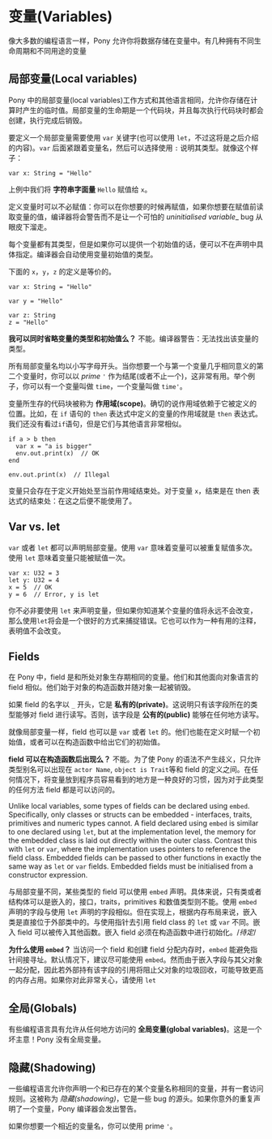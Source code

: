 # 变量(Variables)

像大多数的编程语言一样，Pony 允许你将数据存储在变量中。有几种拥有不同生命周期和不同用途的变量

## 局部变量(Local variables)

Pony 中的局部变量(local variables)工作方式和其他语言相同，允许你存储在计算时产生的临时值。局部变量的生命期是一个代码块，并且每次执行代码块时都会创建，执行完成后销毁。

要定义一个局部变量需要使用 `var` 关键字(也可以使用 `let`，不过这将是之后介绍的内容)。`var` 后面紧跟着变量名，然后可以选择使用 `:` 说明其类型。就像这个样子：

```pony
var x: String = "Hello"
```

上例中我们将 __字符串字面量__ `Hello` 赋值给 `x`。

定义变量时可以不必赋值：你可以在你想要的时候再赋值，如果你想要在赋值前读取变量的值，编译器将会警告而不是让一个可怕的 _uninitialised variable__ bug 从眼皮下溜走。

每个变量都有其类型，但是如果你可以提供一个初始值的话，便可以不在声明中具体指定。编译器会自动使用变量初始值的类型。

下面的 `x`，`y`，`z` 的定义是等价的。

```pony
var x: String = "Hello"

var y = "Hello"

var z: String
z = "Hello"
```

__我可以同时省略变量的类型和初始值么？__ 不能。编译器警告：无法找出该变量的类型。

所有局部变量名均以小写字母开头。当你想要一个与第一个变量几乎相同意义的第二个变量时，你可以以 _prime_ `'` 作为结尾(或者不止一个)，这非常有用。举个例子，你可以有一个变量叫做 `time`，一个变量叫做 `time'`。

变量所生存的代码块被称为 __作用域(scope)__。确切的说作用域依赖于它被定义的位置。比如，在 `if` 语句的 `then` 表达式中定义的变量的作用域就是 `then` 表达式。我们还没有看过`if`语句，但是它们与其他语言非常相似。

```pony
if a > b then
  var x = "a is bigger"
  env.out.print(x)  // OK
end

env.out.print(x)  // Illegal
```

变量只会存在于定义开始处至当前作用域结束处。对于变量 `x`，结束是在 then 表达式的结束处：在这之后便不能使用了。

## Var vs. let

`var` 或者 `let` 都可以声明局部变量。使用 `var` 意味着变量可以被重复赋值多次。使用 `let` 意味着变量只能被赋值一次。

```pony
var x: U32 = 3
let y: U32 = 4
x = 5  // OK
y = 6  // Error, y is let
```

你不必非要使用 `let` 来声明变量，但如果你知道某个变量的值将永远不会改变，那么使用`let`将会是一个很好的方式来捕捉错误。它也可以作为一种有用的注释，表明值不会改变。

## Fields

在 Pony 中，field 是和所处对象生存期相同的变量。他们和其他面向对象语言的 field 相似。他们始于对象的构造函数并随对象一起被销毁。

如果 field 的名字以 `_` 开头，它是 __私有的(private)__。这说明只有该字段所在的类型能够对 field 进行读写。否则，该字段是 __公有的(public)__ 能够在任何地方读写。

就像局部变量一样，field 也可以是 `var` 或者 `let` 的。他们也能在定义时赋一个初始值，或者可以在构造函数中给出它们的初始值。

__field 可以在构造函数后出现么？__ 不能。为了使 Pony 的语法不产生歧义，只允许类型别名可以出现在 `actor Name`, `object is Trait`等和 field 的定义之间。在任何情况下，将变量放到程序员容易看到的地方是一种良好的习惯，因为对于此类型的任何方法 field 都是可以访问的。

Unlike local variables, some types of fields can be declared using `embed`. Specifically, only classes or structs can be embedded - interfaces, traits, primitives and numeric types cannot. A field declared using `embed` is similar to one declared using `let`, but at the implementation level, the memory for the embedded class is laid out directly within the outer class. Contrast this with `let` or `var`, where the implementation uses pointers to reference the field class. Embedded fields can be passed to other functions in exactly the same way as `let` or `var` fields. Embedded fields must be initialised from a constructor expression.

与局部变量不同，某些类型的 field 可以使用 `embed` 声明。具体来说，只有类或者结构体可以是嵌入的，接口，traits，primitives 和数值类型则不能。使用 `embed` 声明的字段与使用 `let` 声明的字段相似。但在实现上，根据内存布局来说，嵌入类是直接位于外部类中的。与使用指针去引用 field class 的 `let` 或 `var` 不同。嵌入 field 可以被传入其他函数。嵌入 field 必须在构造函数中进行初始化。/*待定*/

__为什么使用 `embed`？__ 当访问一个 field 和创建 field 分配内存时，`embed` 能避免指针间接寻址。默认情况下，建议尽可能使用 `embed`。然而由于嵌入字段与其父对象一起分配，因此若外部持有该字段的引用将阻止父对象的垃圾回收，可能导致更高的内存占用。如果你对此非常关心，请使用 `let`

## 全局(Globals)

有些编程语言具有允许从任何地方访问的 __全局变量(global variables)__。这是一个坏主意！Pony 没有全局变量。

## 隐藏(Shadowing)

一些编程语言允许你声明一个和已存在的某个变量名称相同的变量，并有一套访问规则。这被称为 _隐藏(shadowing)_，它是一些 bug 的源头。如果你意外的重复声明了一个变量，Pony 编译器会发出警告。

如果你想要一个相近的变量名，你可以使用 prime `'`。
